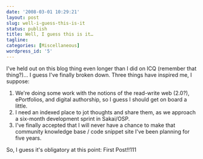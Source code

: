 ```yaml
---
date: '2008-03-01 10:29:21'
layout: post
slug: well-i-guess-this-is-it
status: publish
title: Well, I guess this is it…
tagline: 
categories: [Miscellaneous]
wordpress_id: '5'
---
```


I've held out on this blog thing even longer than I did on ICQ (remember that
thing?)...  I guess I've finally broken down.  Three things have inspired me, I
suppose:
	
 1. We're doing some work with the notions of the read-write web (2.0?),
    ePortfolios, and digital authorship, so I guess I should get on board a little.
 2. I need an indexed place to jot thoughts and share them, as we approach a
    six-month development sprint in Sakai/OSP.
 3. I've finally accepted that I will never have a chance to make that
    community knowledge base / code snippet site I've been planning for five years.

So, I guess it's obligatory at this point: First Post!!111
